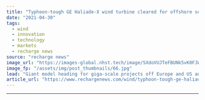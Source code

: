 ```yaml
---
title: "Typhoon-tough GE Haliade-X wind turbine cleared for offshore service in Asia"
date: "2021-04-30"
tags: 
  - wind
  - innovation
  - technology
  - markets
  - recharge news
source: "recharge news"
image_url: "https://images-global.nhst.tech/image/SXdoVUJTeFBUNk5vK0FJWkd2VmhIczMxMlkvYVhOd29NR1ZDNTZ1SmlLOD0=/nhst/binary/d63f13b07982286fb741148cb18589e4"
image_fp: "/assets/img/post_thumbnails/66.jpg"
lead: "Giant model heading for giga-scale projects off Europe and US anointed with 'Class T' status by DNV to operate in markets including Japan, Taiwan and South Korea"
article_url: "https://www.rechargenews.com/wind/typhoon-tough-ge-haliade-x-wind-turbine-cleared-for-offshore-service-in-asia/2-1-1003810"
---
```


---
